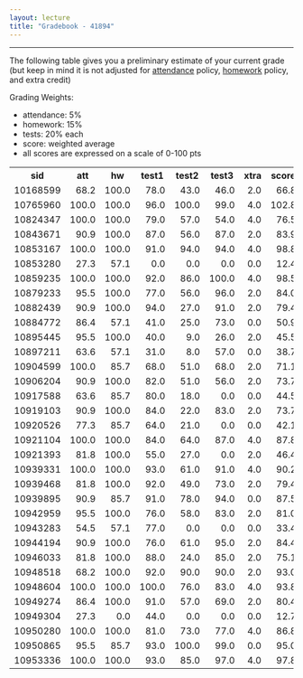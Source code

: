 ```yaml
---
layout: lecture
title: "Gradebook - 41894"
---
```


-----

The following table gives you a preliminary estimate of your current grade (but keep in mind it is not adjusted for <a href="../syllabus#attendance-policy">attendance</a> policy, <a href="../syllabus#hw-policy">homework</a> policy, and extra credit)

Grading Weights:

- attendance: 5%
- homework: 15%
- tests: 20% each
- score: weighted average
- all scores are expressed on a scale of 0-100 pts

<!-- html table generated in R 3.3.1 by xtable 1.8-2 package -->
<!-- Wed Dec  7 10:38:36 2016 -->
<table >
<tr> <th> sid </th> <th> att </th> <th> hw </th> <th> test1 </th> <th> test2 </th> <th> test3 </th> <th> xtra </th> <th> score </th> <th> grade </th>  </tr>
  <tr> <td align="right"> 10168599 </td> <td align="right"> 68.2 </td> <td align="right"> 100.0 </td> <td align="right"> 78.0 </td> <td align="right"> 43.0 </td> <td align="right"> 46.0 </td> <td align="right"> 2.0 </td> <td align="right"> 66.8 </td> <td align="right"> D </td> </tr>
  <tr> <td align="right"> 10765960 </td> <td align="right"> 100.0 </td> <td align="right"> 100.0 </td> <td align="right"> 96.0 </td> <td align="right"> 100.0 </td> <td align="right"> 99.0 </td> <td align="right"> 4.0 </td> <td align="right"> 102.8 </td> <td align="right"> A </td> </tr>
  <tr> <td align="right"> 10824347 </td> <td align="right"> 100.0 </td> <td align="right"> 100.0 </td> <td align="right"> 79.0 </td> <td align="right"> 57.0 </td> <td align="right"> 54.0 </td> <td align="right"> 4.0 </td> <td align="right"> 76.5 </td> <td align="right"> C </td> </tr>
  <tr> <td align="right"> 10843671 </td> <td align="right"> 90.9 </td> <td align="right"> 100.0 </td> <td align="right"> 87.0 </td> <td align="right"> 56.0 </td> <td align="right"> 87.0 </td> <td align="right"> 2.0 </td> <td align="right"> 83.9 </td> <td align="right"> B </td> </tr>
  <tr> <td align="right"> 10853167 </td> <td align="right"> 100.0 </td> <td align="right"> 100.0 </td> <td align="right"> 91.0 </td> <td align="right"> 94.0 </td> <td align="right"> 94.0 </td> <td align="right"> 4.0 </td> <td align="right"> 98.8 </td> <td align="right"> A </td> </tr>
  <tr> <td align="right"> 10853280 </td> <td align="right"> 27.3 </td> <td align="right"> 57.1 </td> <td align="right"> 0.0 </td> <td align="right"> 0.0 </td> <td align="right"> 0.0 </td> <td align="right"> 0.0 </td> <td align="right"> 12.4 </td> <td align="right"> F </td> </tr>
  <tr> <td align="right"> 10859235 </td> <td align="right"> 100.0 </td> <td align="right"> 100.0 </td> <td align="right"> 92.0 </td> <td align="right"> 86.0 </td> <td align="right"> 100.0 </td> <td align="right"> 4.0 </td> <td align="right"> 98.5 </td> <td align="right"> A </td> </tr>
  <tr> <td align="right"> 10879233 </td> <td align="right"> 95.5 </td> <td align="right"> 100.0 </td> <td align="right"> 77.0 </td> <td align="right"> 56.0 </td> <td align="right"> 96.0 </td> <td align="right"> 2.0 </td> <td align="right"> 84.0 </td> <td align="right"> B </td> </tr>
  <tr> <td align="right"> 10882439 </td> <td align="right"> 90.9 </td> <td align="right"> 100.0 </td> <td align="right"> 94.0 </td> <td align="right"> 27.0 </td> <td align="right"> 91.0 </td> <td align="right"> 2.0 </td> <td align="right"> 79.4 </td> <td align="right"> C </td> </tr>
  <tr> <td align="right"> 10884772 </td> <td align="right"> 86.4 </td> <td align="right"> 57.1 </td> <td align="right"> 41.0 </td> <td align="right"> 25.0 </td> <td align="right"> 73.0 </td> <td align="right"> 0.0 </td> <td align="right"> 50.9 </td> <td align="right"> F </td> </tr>
  <tr> <td align="right"> 10895445 </td> <td align="right"> 95.5 </td> <td align="right"> 100.0 </td> <td align="right"> 40.0 </td> <td align="right"> 9.0 </td> <td align="right"> 26.0 </td> <td align="right"> 2.0 </td> <td align="right"> 45.5 </td> <td align="right"> F </td> </tr>
  <tr> <td align="right"> 10897211 </td> <td align="right"> 63.6 </td> <td align="right"> 57.1 </td> <td align="right"> 31.0 </td> <td align="right"> 8.0 </td> <td align="right"> 57.0 </td> <td align="right"> 0.0 </td> <td align="right"> 38.7 </td> <td align="right"> F </td> </tr>
  <tr> <td align="right"> 10904599 </td> <td align="right"> 100.0 </td> <td align="right"> 85.7 </td> <td align="right"> 68.0 </td> <td align="right"> 51.0 </td> <td align="right"> 68.0 </td> <td align="right"> 2.0 </td> <td align="right"> 71.1 </td> <td align="right"> C </td> </tr>
  <tr> <td align="right"> 10906204 </td> <td align="right"> 90.9 </td> <td align="right"> 100.0 </td> <td align="right"> 82.0 </td> <td align="right"> 51.0 </td> <td align="right"> 56.0 </td> <td align="right"> 2.0 </td> <td align="right"> 73.7 </td> <td align="right"> C </td> </tr>
  <tr> <td align="right"> 10917588 </td> <td align="right"> 63.6 </td> <td align="right"> 85.7 </td> <td align="right"> 80.0 </td> <td align="right"> 18.0 </td> <td align="right"> 0.0 </td> <td align="right"> 0.0 </td> <td align="right"> 44.5 </td> <td align="right"> F </td> </tr>
  <tr> <td align="right"> 10919103 </td> <td align="right"> 90.9 </td> <td align="right"> 100.0 </td> <td align="right"> 84.0 </td> <td align="right"> 22.0 </td> <td align="right"> 83.0 </td> <td align="right"> 2.0 </td> <td align="right"> 73.7 </td> <td align="right"> C </td> </tr>
  <tr> <td align="right"> 10920526 </td> <td align="right"> 77.3 </td> <td align="right"> 85.7 </td> <td align="right"> 64.0 </td> <td align="right"> 21.0 </td> <td align="right"> 0.0 </td> <td align="right"> 0.0 </td> <td align="right"> 42.1 </td> <td align="right"> F </td> </tr>
  <tr> <td align="right"> 10921104 </td> <td align="right"> 100.0 </td> <td align="right"> 100.0 </td> <td align="right"> 84.0 </td> <td align="right"> 64.0 </td> <td align="right"> 87.0 </td> <td align="right"> 4.0 </td> <td align="right"> 87.8 </td> <td align="right"> B </td> </tr>
  <tr> <td align="right"> 10921393 </td> <td align="right"> 81.8 </td> <td align="right"> 100.0 </td> <td align="right"> 55.0 </td> <td align="right"> 27.0 </td> <td align="right"> 0.0 </td> <td align="right"> 2.0 </td> <td align="right"> 46.4 </td> <td align="right"> F </td> </tr>
  <tr> <td align="right"> 10939331 </td> <td align="right"> 100.0 </td> <td align="right"> 100.0 </td> <td align="right"> 93.0 </td> <td align="right"> 61.0 </td> <td align="right"> 91.0 </td> <td align="right"> 4.0 </td> <td align="right"> 90.2 </td> <td align="right"> A </td> </tr>
  <tr> <td align="right"> 10939468 </td> <td align="right"> 81.8 </td> <td align="right"> 100.0 </td> <td align="right"> 92.0 </td> <td align="right"> 49.0 </td> <td align="right"> 73.0 </td> <td align="right"> 2.0 </td> <td align="right"> 79.4 </td> <td align="right"> C </td> </tr>
  <tr> <td align="right"> 10939895 </td> <td align="right"> 90.9 </td> <td align="right"> 85.7 </td> <td align="right"> 91.0 </td> <td align="right"> 78.0 </td> <td align="right"> 94.0 </td> <td align="right"> 0.0 </td> <td align="right"> 87.5 </td> <td align="right"> B </td> </tr>
  <tr> <td align="right"> 10942959 </td> <td align="right"> 95.5 </td> <td align="right"> 100.0 </td> <td align="right"> 76.0 </td> <td align="right"> 58.0 </td> <td align="right"> 83.0 </td> <td align="right"> 2.0 </td> <td align="right"> 81.0 </td> <td align="right"> B </td> </tr>
  <tr> <td align="right"> 10943283 </td> <td align="right"> 54.5 </td> <td align="right"> 57.1 </td> <td align="right"> 77.0 </td> <td align="right"> 0.0 </td> <td align="right"> 0.0 </td> <td align="right"> 0.0 </td> <td align="right"> 33.4 </td> <td align="right"> F </td> </tr>
  <tr> <td align="right"> 10944194 </td> <td align="right"> 90.9 </td> <td align="right"> 100.0 </td> <td align="right"> 76.0 </td> <td align="right"> 61.0 </td> <td align="right"> 95.0 </td> <td align="right"> 2.0 </td> <td align="right"> 84.4 </td> <td align="right"> B </td> </tr>
  <tr> <td align="right"> 10946033 </td> <td align="right"> 81.8 </td> <td align="right"> 100.0 </td> <td align="right"> 88.0 </td> <td align="right"> 24.0 </td> <td align="right"> 85.0 </td> <td align="right"> 2.0 </td> <td align="right"> 75.1 </td> <td align="right"> C </td> </tr>
  <tr> <td align="right"> 10948518 </td> <td align="right"> 68.2 </td> <td align="right"> 100.0 </td> <td align="right"> 92.0 </td> <td align="right"> 90.0 </td> <td align="right"> 90.0 </td> <td align="right"> 2.0 </td> <td align="right"> 93.0 </td> <td align="right"> A </td> </tr>
  <tr> <td align="right"> 10948604 </td> <td align="right"> 100.0 </td> <td align="right"> 100.0 </td> <td align="right"> 100.0 </td> <td align="right"> 76.0 </td> <td align="right"> 83.0 </td> <td align="right"> 4.0 </td> <td align="right"> 93.8 </td> <td align="right"> A </td> </tr>
  <tr> <td align="right"> 10949274 </td> <td align="right"> 86.4 </td> <td align="right"> 100.0 </td> <td align="right"> 91.0 </td> <td align="right"> 57.0 </td> <td align="right"> 69.0 </td> <td align="right"> 2.0 </td> <td align="right"> 80.4 </td> <td align="right"> B </td> </tr>
  <tr> <td align="right"> 10949304 </td> <td align="right"> 27.3 </td> <td align="right"> 0.0 </td> <td align="right"> 44.0 </td> <td align="right"> 0.0 </td> <td align="right"> 0.0 </td> <td align="right"> 0.0 </td> <td align="right"> 12.7 </td> <td align="right"> F </td> </tr>
  <tr> <td align="right"> 10950280 </td> <td align="right"> 100.0 </td> <td align="right"> 100.0 </td> <td align="right"> 81.0 </td> <td align="right"> 73.0 </td> <td align="right"> 77.0 </td> <td align="right"> 4.0 </td> <td align="right"> 86.8 </td> <td align="right"> B </td> </tr>
  <tr> <td align="right"> 10950865 </td> <td align="right"> 95.5 </td> <td align="right"> 85.7 </td> <td align="right"> 93.0 </td> <td align="right"> 100.0 </td> <td align="right"> 99.0 </td> <td align="right"> 0.0 </td> <td align="right"> 95.0 </td> <td align="right"> A </td> </tr>
  <tr> <td align="right"> 10953336 </td> <td align="right"> 100.0 </td> <td align="right"> 100.0 </td> <td align="right"> 93.0 </td> <td align="right"> 85.0 </td> <td align="right"> 97.0 </td> <td align="right"> 4.0 </td> <td align="right"> 97.8 </td> <td align="right"> A </td> </tr>
   </table>
